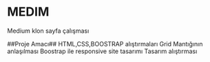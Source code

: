 # MEDIM
Medium klon sayfa çalışması

##Proje Amacı##
HTML,CSS,BOOSTRAP alıştırmaları
Grid Mantığının anlaşılması
Boostrap ile responsive site tasarımı
Tasarım alıştırması

